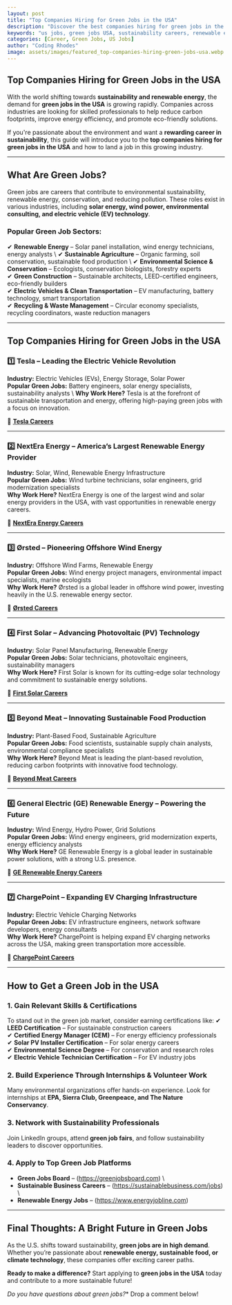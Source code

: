 ```yaml
---
layout: post
title: "Top Companies Hiring for Green Jobs in the USA"
description: "Discover the best companies hiring for green jobs in the USA. Learn about sustainability careers, renewable energy roles, and how to get started in the growing green job sector."
keywords: "us jobs, green jobs USA, sustainability careers, renewable energy jobs, eco-friendly companies, environmental jobs, climate change careers"
categories: [Career, Green Jobs, US Jobs]
author: "Coding Rhodes"
image: assets/images/featured_top-companies-hiring-green-jobs-usa.webp
---
```


## **Top Companies Hiring for Green Jobs in the USA**

With the world shifting towards **sustainability and renewable energy**, the demand for **green jobs in the USA** is growing rapidly. Companies across industries are looking for skilled professionals to help reduce carbon footprints, improve energy efficiency, and promote eco-friendly solutions.

If you're passionate about the environment and want a **rewarding career in sustainability**, this guide will introduce you to the **top companies hiring for green jobs in the USA** and how to land a job in this growing industry.

---

## **What Are Green Jobs?**

Green jobs are careers that contribute to environmental sustainability, renewable energy, conservation, and reducing pollution. These roles exist in various industries, including **solar energy, wind power, environmental consulting, and electric vehicle (EV) technology**.

### **Popular Green Job Sectors:**
✔ **Renewable Energy** – Solar panel installation, wind energy technicians, energy analysts \ 
✔ **Sustainable Agriculture** – Organic farming, soil conservation, sustainable food production \ 
✔ **Environmental Science & Conservation** – Ecologists, conservation biologists, forestry experts  \
✔ **Green Construction** – Sustainable architects, LEED-certified engineers, eco-friendly builders  \
✔ **Electric Vehicles & Clean Transportation** – EV manufacturing, battery technology, smart transportation  \
✔ **Recycling & Waste Management** – Circular economy specialists, recycling coordinators, waste reduction managers  

---

## **Top Companies Hiring for Green Jobs in the USA**

### 1️⃣ **Tesla** – Leading the Electric Vehicle Revolution  
**Industry:** Electric Vehicles (EVs), Energy Storage, Solar Power  \
**Popular Green Jobs:** Battery engineers, solar energy specialists, sustainability analysts \ 
**Why Work Here?** Tesla is at the forefront of sustainable transportation and energy, offering high-paying green jobs with a focus on innovation. 

🔗 **[Tesla Careers](https://www.tesla.com/careers)**

---

### 2️⃣ **NextEra Energy** – America’s Largest Renewable Energy Provider  
**Industry:** Solar, Wind, Renewable Energy Infrastructure  \
**Popular Green Jobs:** Wind turbine technicians, solar engineers, grid modernization specialists  \
**Why Work Here?** NextEra Energy is one of the largest wind and solar energy providers in the USA, with vast opportunities in renewable energy careers. 

🔗 **[NextEra Energy Careers](https://www.nexteraenergy.com/careers.html)**

---

### 3️⃣ **Ørsted** – Pioneering Offshore Wind Energy  
**Industry:** Offshore Wind Farms, Renewable Energy  \
**Popular Green Jobs:** Wind energy project managers, environmental impact specialists, marine ecologists  \
**Why Work Here?** Ørsted is a global leader in offshore wind power, investing heavily in the U.S. renewable energy sector. 

🔗 **[Ørsted Careers](https://us.orsted.com/careers)**

---

### 4️⃣ **First Solar** – Advancing Photovoltaic (PV) Technology  
**Industry:** Solar Panel Manufacturing, Renewable Energy  \
**Popular Green Jobs:** Solar technicians, photovoltaic engineers, sustainability managers  \
**Why Work Here?** First Solar is known for its cutting-edge solar technology and commitment to sustainable energy solutions. 

🔗 **[First Solar Careers](https://www.firstsolar.com/Careers)**

---

### 5️⃣ **Beyond Meat** – Innovating Sustainable Food Production  
**Industry:** Plant-Based Food, Sustainable Agriculture  \
**Popular Green Jobs:** Food scientists, sustainable supply chain analysts, environmental compliance specialists  \
**Why Work Here?** Beyond Meat is leading the plant-based revolution, reducing carbon footprints with innovative food technology. 

🔗 **[Beyond Meat Careers](https://www.beyondmeat.com/careers/)**

---

### 6️⃣ **General Electric (GE) Renewable Energy** – Powering the Future  
**Industry:** Wind Energy, Hydro Power, Grid Solutions  \
**Popular Green Jobs:** Wind energy engineers, grid modernization experts, energy efficiency analysts  \
**Why Work Here?** GE Renewable Energy is a global leader in sustainable power solutions, with a strong U.S. presence. 

🔗 **[GE Renewable Energy Careers](https://www.ge.com/renewableenergy/careers)**

---

### 7️⃣ **ChargePoint** – Expanding EV Charging Infrastructure  
**Industry:** Electric Vehicle Charging Networks  \
**Popular Green Jobs:** EV infrastructure engineers, network software developers, energy consultants  \
**Why Work Here?** ChargePoint is helping expand EV charging networks across the USA, making green transportation more accessible. 

🔗 **[ChargePoint Careers](https://www.chargepoint.com/careers/)**

---

## **How to Get a Green Job in the USA**

### **1. Gain Relevant Skills & Certifications**  
To stand out in the green job market, consider earning certifications like:
✔ **LEED Certification** – For sustainable construction careers  \
✔ **Certified Energy Manager (CEM)** – For energy efficiency professionals  \
✔ **Solar PV Installer Certification** – For solar energy careers  \
✔ **Environmental Science Degree** – For conservation and research roles  \
✔ **Electric Vehicle Technician Certification** – For EV industry jobs  

### **2. Build Experience Through Internships & Volunteer Work**  
Many environmental organizations offer hands-on experience. Look for internships at **EPA, Sierra Club, Greenpeace, and The Nature Conservancy**.

### **3. Network with Sustainability Professionals**  
Join LinkedIn groups, attend **green job fairs**, and follow sustainability leaders to discover opportunities.

### **4. Apply to Top Green Job Platforms**  
- **Green Jobs Board** – (https://greenjobsboard.com)  \
- **Sustainable Business Careers** – (https://sustainablebusiness.com/jobs)  \
- **Renewable Energy Jobs** – (https://www.energyjobline.com)  

---

## **Final Thoughts: A Bright Future in Green Jobs**

As the U.S. shifts toward sustainability, **green jobs are in high demand**. Whether you’re passionate about **renewable energy, sustainable food, or climate technology**, these companies offer exciting career paths.

**Ready to make a difference?** Start applying to **green jobs in the USA** today and contribute to a more sustainable future! 

*Do you have questions about green jobs?** Drop a comment below! 

